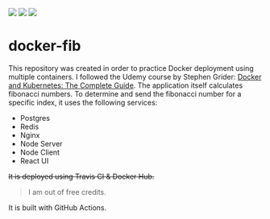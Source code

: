 ![](https://github.com/vlmaier/docker-fib/actions/workflows/build-client.yml/badge.svg)
![](https://github.com/vlmaier/docker-fib/actions/workflows/build-server.yml/badge.svg)
![](https://github.com/vlmaier/docker-fib/actions/workflows/build-worker.yml/badge.svg)

# docker-fib

This repository was created in order to practice Docker deployment using multiple containers. I followed the Udemy course by Stephen Grider: [Docker and Kubernetes: The Complete Guide](https://www.udemy.com/docker-and-kubernetes-the-complete-guide).
The application itself calculates fibonacci numbers. To determine and send the fibonacci number for a specific index, it uses the following services:

- Postgres
- Redis
- Nginx
- Node Server
- Node Client
- React UI

~~It is deployed using Travis CI & Docker Hub.~~
> I am out of free credits.  

It is built with GitHub Actions.

